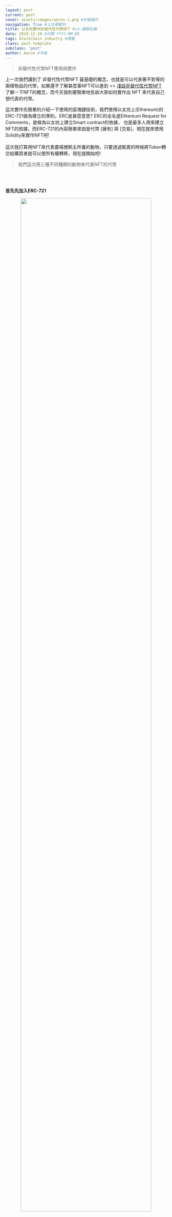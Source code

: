 ```yaml
---
layout: post 
current: post
cover: assets/images/aaron-1.png #封面圖片
navigation: True #上方導覽列
title: 以太坊實作非替代性代幣NFT #id-標題名稱
date: 2019-12-20 #日期 YYYY-MM-DD 
tags: blockchain industry #標籤
class: post-template 
subclass: 'post' 
author: Aaron #作者 
---
```


>非替代性代幣NFT應用與實作

上一次我們講到了 非替代性代幣NFT 最基礎的概念，也就是可以代表著不對等的兩樣物品的代幣，如果還不了解甚麼事NFT可以進到 >> [淺談非替代性代幣NFT](https://fzth-blockchain.github.io/fzth/%E6%B7%BA%E8%AB%87%E9%9D%9E%E6%9B%BF%E4%BB%A3%E6%80%A7%E4%BB%A3%E5%B9%A3-NFT) 
了解一下NFT的概念，而今天我則要簡單地告訴大家如何實作出 NFT 來代表自己想代表的代幣。

這次實作先簡單的介紹一下使用的區塊鏈技術，我們使用以太坊上(Ethereum)的ERC-721做為建立的準則，ERC是甚麼意思? ERC的全名是Ethereum Request for Comments，是做為以太坊上建立Smart contract的依據，
也是最多人用來建立NFT的依據，而ERC-721的內容簡單來說是代幣 [擁有] 與 [交易]，現在就來使用Solidity來實作NFT吧!
<br>
<br>
這次我打算用NFT來代表農場裡飼主所養的動物，只要透過販賣的時候將Token轉交給購買者就可以使所有權轉移，現在就開始吧!
>我們這次用三種不同種類的動物來代表NFT的代幣
<br>
<br>


<strong>首先先加入ERC-721</strong>

<div align="center">
    <img src="https://github.com/ru19wu06/fzth/blob/master/assets/images/FZTH-NFT/Aaron-Erc721-1.png" style="width:90%">
</div>


<strong>這些便是ERC-721的註譯內容，而然後我們便要開始撰寫代幣的模式，我們先建立一個Contract，就叫做Farm好了</strong>

<div align="center">
    <img src="https://github.com/ru19wu06/fzth/blob/master/assets/images/FZTH-NFT/Aaron-Erc721-2.png" style="width:90%">
</div>
<br>

<strong>建立一個struct，有動物的種類與顏色，再來建立Mapping，使Token可以對應到Address，透過這樣的方式便可以確立Token的擁有者</strong>

<div align="center">
    <img src="https://github.com/ru19wu06/fzth/blob/master/assets/images/FZTH-NFT/Aaron-Erc721-3.png" style="width:90%">
</div>
<br>


<strong>再來是紀錄的部分，將Token動向記錄到鏈上，這裡使用的是emit</strong>

<div align="center">
    <img src="https://github.com/ru19wu06/fzth/blob/master/assets/images/FZTH-NFT/Aaron-Erc721-4.png" style="width:90%">
</div>
<br>

<strong>再來我們就要實作出查詢的部分，總不能誰有幾個代幣，誰擁有哪個代幣都不知道吧?</strong>
<div align="center">
    <img src="https://github.com/ru19wu06/fzth/blob/master/assets/images/FZTH-NFT/Aaron-Erc721-5.png" style="width:90%">
</div>
<br>

<strong>在來的這一個階段是實作出交易功能，增加代幣的靈活性，也依照ERC-721給予的準則來驗證擁有者</strong>
<div align="center">
    <img src="https://github.com/ru19wu06/fzth/blob/master/assets/images/FZTH-NFT/Aaron-Erc721-6.png" style="width:90%">
</div>
<br>

<strong>我把這支這能合約的重心放在最後一行，也就是Creat，這是這支智能合約的核心，代幣就是由這裡產出的</strong>
>輸入動物名稱以及顏色後，便可以生產出一個代幣囉!
<div align="center">
    <img src="https://github.com/ru19wu06/fzth/blob/master/assets/images/FZTH-NFT/Aaron-Erc721-7.png" style="width:90%">
</div>
<br>
## 
而以上就是透過ERC-721實作動物農場的全部內容了，可以改看看裡面的參數或是Token結構作為練習，也可以在MetaMask上實際操作一次看看，讓自己更加了解智能合約的運作方式
這次的實作NFT就到這裡了。
<br>
若文章有任何的問題或要討論的部分，歡迎透過以下方式聯繫我。

- [Facebook](https://www.facebook.com/fzthblockchain) 
- Email: (aaronru19@gamil.com)
- [Slack](https://join.slack.com/t/fzth/shared_invite/enQtODQxMDQxMjE5MDU4LWJlZGNmZGNmODZiNzE3OWIyYTVjOTZhYjhiMjdlOWY0NGY5OTNjMzA0YTNlMmU2OGZlZTU3NzUzZTdiZTgxNTE)







